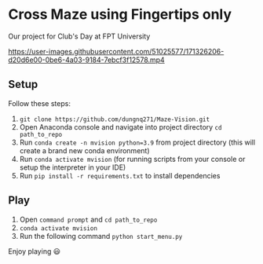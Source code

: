 # Cross Maze using Fingertips only

Our project for Club's Day at FPT University

https://user-images.githubusercontent.com/51025577/171326206-d20d6e00-0be6-4a03-9184-7ebcf3f12578.mp4

## Setup
Follow these steps:
1. ```git clone https://github.com/dungnq271/Maze-Vision.git```
2. Open Anaconda console and navigate into project directory ```cd path_to_repo```
3. Run ```conda create -n mvision python=3.9``` from project directory (this will create a brand new conda environment)
4. Run ```conda activate mvision``` (for running scripts from your console or setup the interpreter in your IDE)
5. Run ```pip install -r requirements.txt``` to install dependencies


## Play
1. Open ```command prompt``` and ```cd path_to_repo```
2. ```conda activate mvision```
3. Run the following command ```python start_menu.py```

Enjoy playing 😃
